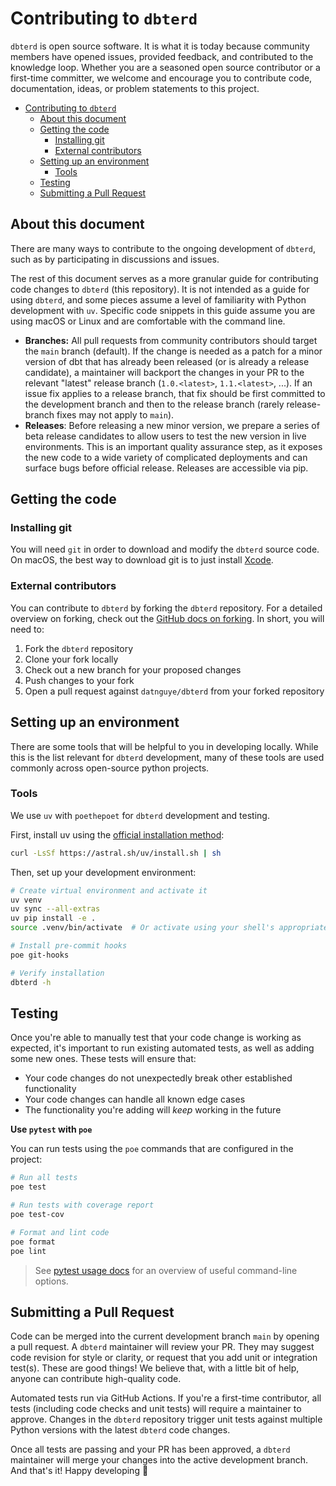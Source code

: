 # Contributing to `dbterd`

`dbterd` is open source software. It is what it is today because community members have opened issues, provided feedback, and contributed to the knowledge loop. Whether you are a seasoned open source contributor or a first-time committer, we welcome and encourage you to contribute code, documentation, ideas, or problem statements to this project.

- [Contributing to `dbterd`](#contributing-to-dbterd)
  - [About this document](#about-this-document)
  - [Getting the code](#getting-the-code)
    - [Installing git](#installing-git)
    - [External contributors](#external-contributors)
  - [Setting up an environment](#setting-up-an-environment)
    - [Tools](#tools)
  - [Testing](#testing)
  - [Submitting a Pull Request](#submitting-a-pull-request)

## About this document

There are many ways to contribute to the ongoing development of `dbterd`, such as by participating in discussions and issues.

The rest of this document serves as a more granular guide for contributing code changes to `dbterd` (this repository). It is not intended as a guide for using `dbterd`, and some pieces assume a level of familiarity with Python development with `uv`. Specific code snippets in this guide assume you are using macOS or Linux and are comfortable with the command line.

- **Branches:** All pull requests from community contributors should target the `main` branch (default). If the change is needed as a patch for a minor version of dbt that has already been released (or is already a release candidate), a maintainer will backport the changes in your PR to the relevant "latest" release branch (`1.0.<latest>`, `1.1.<latest>`, ...). If an issue fix applies to a release branch, that fix should be first committed to the development branch and then to the release branch (rarely release-branch fixes may not apply to `main`).
- **Releases**: Before releasing a new minor version, we prepare a series of beta release candidates to allow users to test the new version in live environments. This is an important quality assurance step, as it exposes the new code to a wide variety of complicated deployments and can surface bugs before official release. Releases are accessible via pip.

## Getting the code

### Installing git

You will need `git` in order to download and modify the `dbterd` source code. On macOS, the best way to download git is to just install [Xcode](https://developer.apple.com/support/xcode/).

### External contributors

You can contribute to `dbterd` by forking the `dbterd` repository. For a detailed overview on forking, check out the [GitHub docs on forking](https://help.github.com/en/articles/fork-a-repo). In short, you will need to:

1. Fork the `dbterd` repository
2. Clone your fork locally
3. Check out a new branch for your proposed changes
4. Push changes to your fork
5. Open a pull request against `datnguye/dbterd` from your forked repository


## Setting up an environment

There are some tools that will be helpful to you in developing locally. While this is the list relevant for `dbterd` development, many of these tools are used commonly across open-source python projects.

### Tools

We use `uv` with `poethepoet` for `dbterd` development and testing.

First, install uv using the [official installation method](https://github.com/astral-sh/uv?tab=readme-ov-file#installation):

```bash
curl -LsSf https://astral.sh/uv/install.sh | sh
```

Then, set up your development environment:

```bash
# Create virtual environment and activate it
uv venv
uv sync --all-extras
uv pip install -e .
source .venv/bin/activate  # Or activate using your shell's appropriate command

# Install pre-commit hooks
poe git-hooks

# Verify installation
dbterd -h
```

## Testing

Once you're able to manually test that your code change is working as expected, it's important to run existing automated tests, as well as adding some new ones. These tests will ensure that:

- Your code changes do not unexpectedly break other established functionality
- Your code changes can handle all known edge cases
- The functionality you're adding will _keep_ working in the future

**Use `pytest` with `poe`**

You can run tests using the `poe` commands that are configured in the project:

```bash
# Run all tests
poe test

# Run tests with coverage report
poe test-cov

# Format and lint code
poe format
poe lint
```

> See [pytest usage docs](https://docs.pytest.org/en/6.2.x/usage.html) for an overview of useful command-line options.

## Submitting a Pull Request

Code can be merged into the current development branch `main` by opening a pull request. A `dbterd` maintainer will review your PR. They may suggest code revision for style or clarity, or request that you add unit or integration test(s). These are good things! We believe that, with a little bit of help, anyone can contribute high-quality code.

Automated tests run via GitHub Actions. If you're a first-time contributor, all tests (including code checks and unit tests) will require a maintainer to approve. Changes in the `dbterd` repository trigger unit tests against multiple Python versions with the latest `dbterd` code changes.

Once all tests are passing and your PR has been approved, a `dbterd` maintainer will merge your changes into the active development branch. And that's it! Happy developing :tada:
